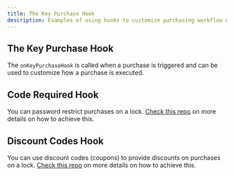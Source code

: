 ```yaml
---
title: The Key Purchase Hook
description: Examples of using hooks to customize purchasing workflow on your lock.
---
```


## The Key Purchase Hook

The `onKeyPurchaseHook` is called when a purchase is triggered and can be used to customize how a purchase is executed.

## Code Required Hook

You can password restrict purchases on a lock. [Check this repo](https://github.com/unlock-protocol/password-required-hook) on more details on how to achieve this.

## Discount Codes Hook

You can use discount codes (coupons) to provide discounts on purchases on a lock. [Check this repo](https://github.com/unlock-protocol/discount-hook) on more details on how to achieve this.
